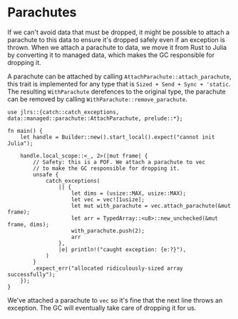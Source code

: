 # Parachutes

If we can't avoid data that must be dropped, it might be possible to attach a parachute to this data to ensure it's dropped safely even if an exception is thrown. When we attach a parachute to data, we move it from Rust to Julia by converting it to managed data, which makes the GC responsible for dropping it.

A parachute can be attached by calling `AttachParachute::attach_parachute`, this trait is implemented for any type that is `Sized + Send + Sync + 'static`. The resulting `WithParachute` derefences to the original type, the parachute can be removed by calling `WithParachute::remove_parachute`.

```rust,ignore
use jlrs::{catch::catch_exceptions, data::managed::parachute::AttachParachute, prelude::*};

fn main() {
    let handle = Builder::new().start_local().expect("cannot init Julia");

    handle.local_scope::<_, 2>(|mut frame| {
        // Safety: this is a POF. We attach a parachute to vec
        // to make the GC responsible for dropping it.
        unsafe {
            catch_exceptions(
                || {
                    let dims = (usize::MAX, usize::MAX);
                    let vec = vec![1usize];
                    let mut with_parachute = vec.attach_parachute(&mut frame);
                    let arr = TypedArray::<u8>::new_unchecked(&mut frame, dims);
                    with_parachute.push(2);
                    arr
                },
                |e| println!("caught exception: {e:?}"),
            )
        }
        .expect_err("allocated ridiculously-sized array successfully");
    });
}
```

We've attached a parachute to `vec` so it's fine that the next line throws an exception. The GC will eventually take care of dropping it for us.
